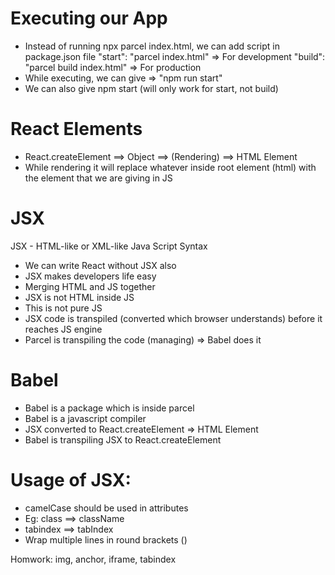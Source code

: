 # Executing our App
- Instead of running npx parcel index.html, we can add script in package.json file
  "start": "parcel index.html" => For development
  "build": "parcel build index.html" => For production
- While executing, we can give => "npm run start"
- We can also give npm start (will only work for start, not build)

# React Elements
- React.createElement ==> Object ==> (Rendering) ==> HTML Element
- While rendering it will replace whatever inside root element (html) with the element that we are giving in JS

# JSX
JSX - HTML-like or XML-like Java Script Syntax
- We can write React without JSX also  
- JSX makes developers life easy
- Merging HTML and JS together
- JSX is not HTML inside JS
- This is not pure JS
- JSX code is transpiled (converted which browser understands) before it reaches JS engine
- Parcel is transpiling the code (managing) => Babel does it

# Babel
- Babel is a package which is inside parcel
- Babel is a javascript compiler
- JSX converted to React.createElement => HTML Element
- Babel is transpiling JSX to React.createElement

# Usage of JSX:
- camelCase should be used in attributes
- Eg: class ==> className
- tabindex ==> tabIndex
- Wrap multiple lines in round brackets ()





Homwork:
img, anchor, iframe, tabindex